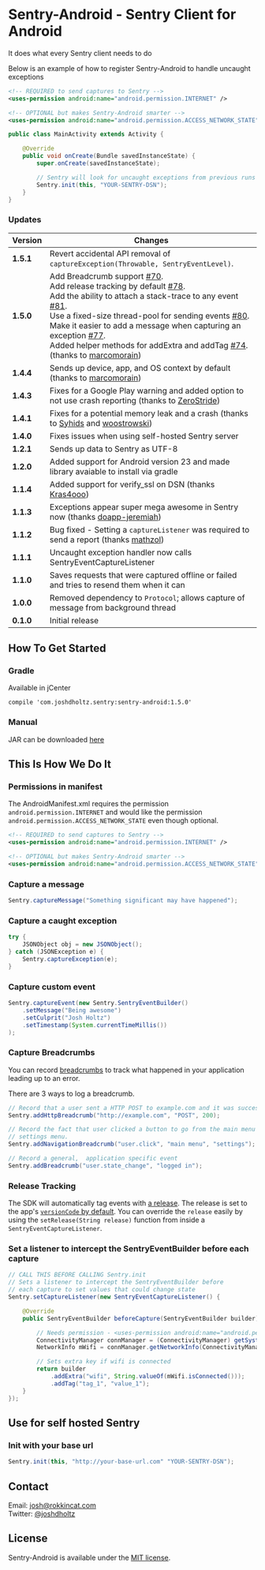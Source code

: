 # Sentry-Android - Sentry Client for Android
It does what every Sentry client needs to do

Below is an example of how to register Sentry-Android to handle uncaught exceptions

```xml
<!-- REQUIRED to send captures to Sentry -->
<uses-permission android:name="android.permission.INTERNET" />

<!-- OPTIONAL but makes Sentry-Android smarter -->
<uses-permission android:name="android.permission.ACCESS_NETWORK_STATE" />
```

``` java
public class MainActivity extends Activity {

    @Override
    public void onCreate(Bundle savedInstanceState) {
        super.onCreate(savedInstanceState);

        // Sentry will look for uncaught exceptions from previous runs and send them
        Sentry.init(this, "YOUR-SENTRY-DSN");
    }
}
```

### Updates

Version | Changes
--- | ---
**1.5.1** | Revert accidental API removal of `captureException(Throwable, SentryEventLevel)`.
**1.5.0** | Add Breadcrumb support [#70](https://github.com/joshdholtz/Sentry-Android/pull/70).<br/>Add release tracking by default [#78](https://github.com/joshdholtz/Sentry-Android/pull/78).<br/>Add the ability to attach a stack-trace to any event [#81](https://github.com/joshdholtz/Sentry-Android/issues/81).<br/>Use a fixed-size thread-pool for sending events [#80](https://github.com/joshdholtz/Sentry-Android/pull/80).<br/>Make it easier to add a message when capturing an exception [#77](https://github.com/joshdholtz/Sentry-Android/pull/77).<br/>Added helper methods for addExtra and addTag [#74](https://github.com/joshdholtz/Sentry-Android/pull/74).<br/>(thanks to [marcomorain](https://github.com/marcomorain))
**1.4.4** | Sends up device, app, and OS context by default (thanks to [marcomorain](https://github.com/marcomorain))
**1.4.3** | Fixes for a Google Play warning and added option to not use crash reporting (thanks to [ZeroStride](https://github.com/ZeroStride))
**1.4.1** | Fixes for a potential memory leak and a crash (thanks to [Syhids](https://github.com/Syhids) and [woostrowski](https://github.com/woostrowski))
**1.4.0** | Fixes issues when using self-hosted Sentry server
**1.2.1** | Sends up data to Sentry as UTF-8
**1.2.0** | Added support for Android version 23 and made library avaiable to install via gradle
**1.1.4** | Added support for verify_ssl on DSN (thanks [Kras4ooo](https://github.com/Kras4ooo))
**1.1.3** | Exceptions appear super mega awesome in Sentry now (thanks [doapp-jeremiah](https://github.com/doapp-jeremiah))
**1.1.2** | Bug fixed - Setting a `captureListener` was required to send a report (thanks [mathzol](https://github.com/mathzol))
**1.1.1** | Uncaught exception handler now calls SentryEventCaptureListener
**1.1.0** | Saves requests that were captured offline or failed and tries to resend them when it can
**1.0.0** | Removed dependency to `Protocol`; allows capture of message from background thread
**0.1.0** | Initial release

## How To Get Started

### Gradle
Available in jCenter
```
compile 'com.joshdholtz.sentry:sentry-android:1.5.0'
```

### Manual
JAR can be downloaded [here](https://bintray.com/joshdholtz/maven/sentry-android/view#files/com/joshdholtz/sentry/sentry-android/1.2.1)

## This Is How We Do It

### Permissions in manifest

The AndroidManifest.xml requires the permission `android.permission.INTERNET` and would like the permission `android.permission.ACCESS_NETWORK_STATE` even though optional.

```xml
<!-- REQUIRED to send captures to Sentry -->
<uses-permission android:name="android.permission.INTERNET" />

<!-- OPTIONAL but makes Sentry-Android smarter -->
<uses-permission android:name="android.permission.ACCESS_NETWORK_STATE" />
```

### Capture a message
``` java
Sentry.captureMessage("Something significant may have happened");
```

### Capture a caught exception
``` java
try {
	JSONObject obj = new JSONObject();
} catch (JSONException e) {
	Sentry.captureException(e);
}
```

### Capture custom event
``` java
Sentry.captureEvent(new Sentry.SentryEventBuilder()
	.setMessage("Being awesome")
	.setCulprit("Josh Holtz")
	.setTimestamp(System.currentTimeMillis())
);
```

### Capture Breadcrumbs
You can record [breadcrumbs](https://docs.sentry.io/hosted/learn/breadcrumbs/) to
track what happened in your application leading up to an error.

There are 3 ways to log a breadcrumb.

```java
// Record that a user sent a HTTP POST to example.com and it was successful.
Sentry.addHttpBreadcrumb("http://example.com", "POST", 200);

// Record the fact that user clicked a button to go from the main menu to the
// settings menu.
Sentry.addNavigationBreadcrumb("user.click", "main menu", "settings");

// Record a general,  application specific event
Sentry.addBreadcrumb("user.state_change", "logged in");
```


### Release Tracking

The SDK will automatically tag events with [a release](https://docs.sentry.io/hosted/api/releases/post-project-releases/).
The release is set to the app's [`versionCode` by default](https://developer.android.com/studio/publish/versioning.html#appversioning).
You can override the `release` easily by using the `setRelease(String release)`
function from inside a `SentryEventCaptureListener`.

### Set a listener to intercept the SentryEventBuilder before each capture
``` java
// CALL THIS BEFORE CALLING Sentry.init
// Sets a listener to intercept the SentryEventBuilder before
// each capture to set values that could change state
Sentry.setCaptureListener(new SentryEventCaptureListener() {

    @Override
    public SentryEventBuilder beforeCapture(SentryEventBuilder builder) {

        // Needs permission - <uses-permission android:name="android.permission.ACCESS_NETWORK_STATE" />
        ConnectivityManager connManager = (ConnectivityManager) getSystemService(CONNECTIVITY_SERVICE);
        NetworkInfo mWifi = connManager.getNetworkInfo(ConnectivityManager.TYPE_WIFI);

        // Sets extra key if wifi is connected
        return builder
            .addExtra("wifi", String.valueOf(mWifi.isConnected()));
            .addTag("tag_1", "value_1");
    }
});

```

## Use for self hosted Sentry

### Init with your base url
``` java
Sentry.init(this, "http://your-base-url.com" "YOUR-SENTRY-DSN");

```

## Contact

Email: [josh@rokkincat.com](mailto:josh@rokkincat.com)<br/>
Twitter: [@joshdholtz](http://twitter.com/joshdholtz)

## License

Sentry-Android is available under the [MIT license](LICENSE).
